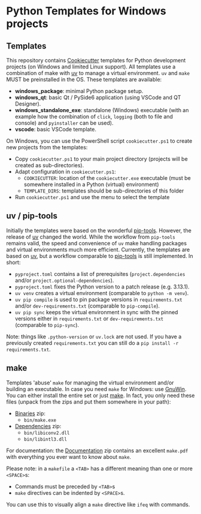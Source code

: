 # Python Templates for Windows projects

## Templates
This repository contains [Cookiecutter](https://cookiecutter.readthedocs.io/) templates for Python development projects (on Windows and limited Linux support). All templates use a combination of make with [uv](https://docs.astral.sh/uv/) to manage a virtual environment. `uv` and `make` MUST be preinstalled in the OS. These templates are available:
  * __windows_package__: minimal Python package setup.
  * __windows_qt__: basic Qt / PySide6 application (using VSCode and QT Designer).
  * __windows_standalone_exe__: standalone (Windows) executable (with an example how the combination of `click`, `logging` (both to file and console) and `pyinstaller` can be used).
  * __vscode__: basic VSCode template.

On Windows, you can use the PowerShell script `cookiecutter.ps1` to create new projects from the templates:
  - Copy `cookiecutter.ps1` to your main project directory (projects will be created as sub-directories).
  - Adapt configuration in `cookiecutter.ps1`:
    * `COOKIECUTTER`: location of the `cookiecutter.exe` executable (must be somewhere installed in a Python (virtual) environment)
    * `TEMPLATE_DIRS`: templates should be sub-directories of this folder
  - Run `cookiecutter.ps1` and use the menu to select the template

## uv / pip-tools
Initially the templates were based on the wonderful [pip-tools](https://pip-tools.readthedocs.io/en/latest/). However, the release of [uv](https://docs.astral.sh/uv/) changed the world. While the workflow from `pip-tools` remains valid, the speed and convenience of `uv` make handling packages and virtual environments much more efficient. Currently, the templates are based on [uv](https://docs.astral.sh/uv/), but a workflow comparable to [pip-tools](https://pip-tools.readthedocs.io/en/latest/) is still implemented. In short:
  * `pyproject.toml` contains a list of prerequisites (`project.dependencies` and/or `project.optional-dependencies`).
  * `pyproject.toml` fixes the Python version to a patch release (e.g. 3.13.1).
  * `uv venv` creates a virtual environment (comparable to `python -m venv`).
  * `uv pip compile` is used to pin package versions in `requirements.txt` and/or `dev-requirements.txt` (comparable to `pip-compile`).
  * `uv pip sync` keeps the virtual environment in sync with the pinned versions either in `requirements.txt` or `dev-requirements.txt` (comparable to `pip-sync`).

Note: things like `.python-version` or `uv.lock` are not used. If you have a previously created `requirements.txt` you can still do a `pip install -r requirements.txt`.

## make
Templates 'abuse' `make` for managing the virtual environment and/or building an executable. In case you need `make` for Windows: use [GnuWin](http://gnuwin32.sourceforge.net/). You can either install the entire set or just [make](http://gnuwin32.sourceforge.net/packages/make.htm). In fact, you only need these files (unpack from the zips and put them somewhere in your path):
  * [Binaries](http://gnuwin32.sourceforge.net/downlinks/make-bin-zip.php) zip:
      * `bin/make.exe`
  * [Dependencies](http://gnuwin32.sourceforge.net/downlinks/make-dep-zip.php) zip:
      * `bin/libiconv2.dll`
      * `bin/libintl3.dll`

 For documentation: the [Documentation](http://gnuwin32.sourceforge.net/downlinks/make-doc-zip.php) zip contains an excellent `make.pdf` with everything you ever want to know about `make`.

Please note: in a `makefile` a `<TAB>` has a different meaning than one or more `<SPACE>`s:
   * Commands must be preceded by `<TAB>`s
   * `make` directives can be indented by `<SPACE>`s.

You can use this to visually align a `make` directive like `ifeq` with commands.
